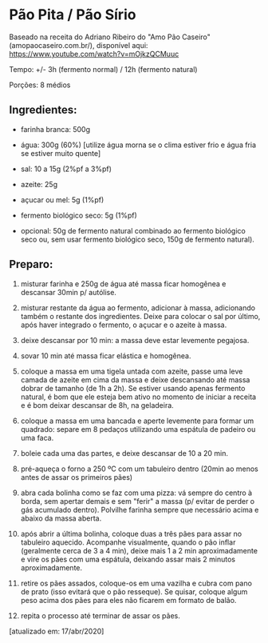 # Pão Pita / Pão Sírio

Baseado na receita do Adriano Ribeiro do "Amo Pão Caseiro" (amopaocaseiro.com.br/), disponível aqui: https://www.youtube.com/watch?v=mOjkzQCMuuc

Tempo: +/- 3h (fermento normal) / 12h (fermento natural)

Porções: 8 médios

## Ingredientes:

 - farinha branca: 500g

 - água: 300g (60%) [utilize água morna se o clima estiver frio e água fria se estiver muito quente]

 - sal: 10 a 15g (2%pf a 3%pf)

 - azeite: 25g

 - açucar ou mel: 5g (1%pf)

 - fermento biológico seco: 5g (1%pf)

 - opcional: 50g de fermento natural combinado ao fermento biológico seco ou, sem usar fermento biológico seco, 150g de fermento natural).

## Preparo:

1. misturar farinha e 250g de água até massa ficar homogênea e descansar 30min p/ autólise.

2. misturar restante da água ao fermento, adicionar à massa, adicionando também o restante dos ingredientes. Deixe para colocar o sal por último, após haver integrado o fermento, o açucar e o azeite à massa.

3. deixe descansar por 10 min: a massa deve estar levemente pegajosa.

4. sovar 10 min até massa ficar elástica e homogênea.

5. coloque a massa em uma tigela untada com azeite, passe uma leve camada de azeite em cima da massa e deixe descansando até massa dobrar de tamanho (de 1h a 2h). Se estiver usando apenas fermento natural, é bom que ele esteja bem ativo no momento de iniciar a receita e é bom deixar descansar de 8h, na geladeira.

6. coloque a massa em uma bancada e aperte levemente para formar um quadrado: separe em 8 pedaços utilizando uma espátula de padeiro ou uma faca.

7. boleie cada uma das partes, e deixe descansar de 10 a 20 min.

8. pré-aqueça o forno a 250 ºC com um tabuleiro dentro (20min ao menos antes de assar os primeiros pães)

9. abra cada bolinha como se faz com uma pizza: vá sempre do centro à borda, sem apertar demais e sem "ferir" a massa (p/ evitar de perder o gás acumulado dentro). Polvilhe farinha sempre que necessário acima e abaixo da massa aberta.

10. após abrir a última bolinha, coloque duas a três pães para assar no tabuleiro aquecido. Acompanhe visualmente, quando o pão inflar (geralmente cerca de 3 a 4 min), deixe mais 1 a 2 min aproximadamente e vire os pães com uma espátula, deixando assar mais 2 minutos aproximadamente.

11. retire os pães assados, coloque-os em uma vazilha e cubra com pano de prato (isso evitará que o pão resseque). Se quisar, coloque algum peso acima dos pães para eles não ficarem em formato de balão.

12. repita o processo até terminar de assar os pães.

[atualizado em: 17/abr/2020]
